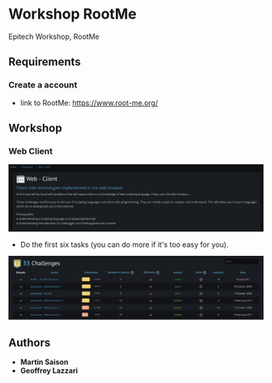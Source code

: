 # Workshop RootMe
Epitech Workshop, RootMe

## Requirements
### Create a account
* link to RootMe: https://www.root-me.org/

## Workshop
### Web Client
 
![Alt text](./picture/WebCli.png)

* Do the first six tasks (you can do more if it's too easy for you).

![Alt text](./picture/Challenge.png)

## Authors

* **Martin Saison**
* **Geoffrey Lazzari**